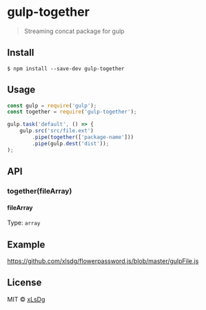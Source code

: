 # gulp-together

> Streaming concat package for gulp


## Install

```
$ npm install --save-dev gulp-together
```


## Usage

```js
const gulp = require('gulp');
const together = require('gulp-together');

gulp.task('default', () => {
	gulp.src('src/file.ext')
		.pipe(together(['package-name']))
		.pipe(gulp.dest('dist'));
);
```


## API

### together(fileArray)

#### fileArray

Type: `array`<br>


## Example

https://github.com/xlsdg/flowerpassword.js/blob/master/gulpFile.js

## License

MIT © [xLsDg](https://github.com/xlsdg/gulp-together)

